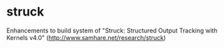 struck
======

Enhancements to build system of "Struck: Structured Output Tracking with Kernels v4.0" (http://www.samhare.net/research/struck)

